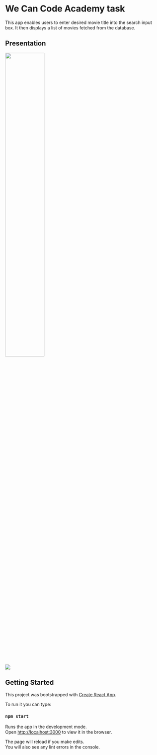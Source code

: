 # We Can Code Academy task

This app enables users to enter desired movie title into the search input box. It then displays a list of movies fetched from the database. 

## Presentation
<img src="https://user-images.githubusercontent.com/54981869/132190679-47d0d8d0-a86f-4e06-82ad-292eed494f31.jpg" width=50% height=50%>

![](https://user-images.githubusercontent.com/54981869/132192298-8a12714b-aae7-433b-bf6b-d05f9b4e4fce.gif)


## Getting Started

This project was bootstrapped with [Create React App](https://github.com/facebook/create-react-app).

To run it you can type:

### `npm start`

Runs the app in the development mode.\
Open [http://localhost:3000](http://localhost:3000) to view it in the browser.

The page will reload if you make edits.\
You will also see any lint errors in the console.
 
